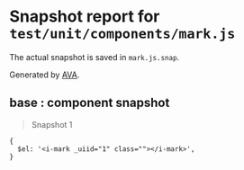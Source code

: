 # Snapshot report for `test/unit/components/mark.js`

The actual snapshot is saved in `mark.js.snap`.

Generated by [AVA](https://ava.li).

## base : component snapshot

> Snapshot 1

    {
      $el: '<i-mark _uiid="1" class=""></i-mark>',
    }
